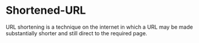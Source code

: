 # Shortened-URL
URL shortening is a technique on the internet in which a URL may be made substantially shorter and still direct to the required page.
